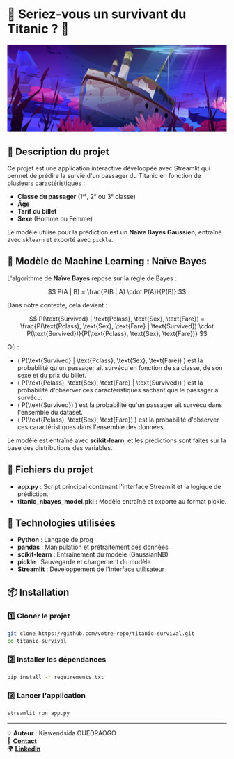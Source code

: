 # 🌊 Seriez-vous un survivant du Titanic ? 🚢

![Bannière](banner.jpg)

## 📝 Description du projet  
Ce projet est une application interactive développée avec Streamlit qui permet de prédire la survie d'un passager du Titanic en fonction de plusieurs caractéristiques :  
- **Classe du passager** (1ʳᵉ, 2ᵉ ou 3ᵉ classe)  
- **Âge**  
- **Tarif du billet**  
- **Sexe** (Homme ou Femme)  

Le modèle utilisé pour la prédiction est un **Naïve Bayes Gaussien**, entraîné avec `sklearn` et exporté avec `pickle`.  

## 🎯 Modèle de Machine Learning : Naïve Bayes  
L'algorithme de **Naïve Bayes** repose sur la règle de Bayes :

$$
P(A | B) = \frac{P(B | A) \cdot P(A)}{P(B)}
$$

Dans notre contexte, cela devient :

$$
P(\text{Survived} | \text{Pclass}, \text{Sex}, \text{Fare}) = \frac{P(\text{Pclass}, \text{Sex}, \text{Fare} | \text{Survived}) \cdot P(\text{Survived})}{P(\text{Pclass}, \text{Sex}, \text{Fare})}
$$

Où :
- \( P(\text{Survived} | \text{Pclass}, \text{Sex}, \text{Fare}) \) est la probabilité qu'un passager ait survécu en fonction de sa classe, de son sexe et du prix du billet.
- \( P(\text{Pclass}, \text{Sex}, \text{Fare} | \text{Survived}) \) est la probabilité d'observer ces caractéristiques sachant que le passager a survécu.
- \( P(\text{Survived}) \) est la probabilité qu'un passager ait survécu dans l'ensemble du dataset.
- \( P(\text{Pclass}, \text{Sex}, \text{Fare}) \) est la probabilité d'observer ces caractéristiques dans l'ensemble des données.


Le modèle est entraîné avec **scikit-learn**, et les prédictions sont faites sur la base des distributions des variables.  

## 📂 Fichiers du projet

- **app.py** : Script principal contenant l'interface Streamlit et la logique de prédiction.
- **titanic_nbayes_model.pkl** : Modèle entraîné et exporté au format pickle.

## 🔧 Technologies utilisées

- **Python** : Langage de prog
- **pandas** : Manipulation et prétraitement des données
- **scikit-learn** : Entraînement du modèle (GaussianNB)
- **pickle** : Sauvegarde et chargement du modèle
- **Streamlit** : Développement de l'interface utilisateur

## 📦 Installation

### 1️⃣ Cloner le projet
```bash
git clone https://github.com/votre-repo/titanic-survival.git
cd titanic-survival
```

### 2️⃣ Installer les dépendances
```bash
pip install -r requirements.txt
```

### 3️⃣ Lancer l'application
```bash
streamlit run app.py
```

---
💡 **Auteur** : Kiswendsida OUEDRAOGO  
📧 [**Contact**](mailto:ou.kiswendsida@gmail.com)  
🌍 [**LinkedIn**](https://www.linkedin.com/in/o-kiswendsida) 


